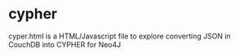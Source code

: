 # cypher

cyper.html is a HTML/Javascript file to explore converting JSON in CouchDB into CYPHER for Neo4J
